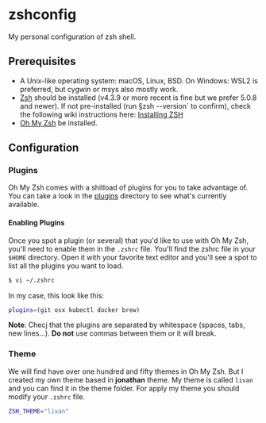 # zshconfig
My personal configuration of zsh shell.

## Prerequisites
- A Unix-like operating system: macOS, Linux, BSD. On Windows: WSL2 is preferred, but cygwin or msys also mostly work.
- [Zsh](https://www.zsh.org/) should be installed (v4.3.9 or more recent is fine but we prefer 5.0.8 and newer). If not pre-installed (run §zsh --version` to confirm), check the following wiki instructions here: [Installing ZSH](https://github.com/ohmyzsh/ohmyzsh/wiki/Installing-ZSH)
- [Oh My Zsh](https://github.com/ohmyzsh/ohmyzsh) be installed.

## Configuration

### Plugins
Oh My Zsh comes with a shitload of plugins for you to take advantage of. You can take a look in the [plugins](https://github.com/ohmyzsh/ohmyzsh/tree/master/plugins) directory to see what's currently available.

#### Enabling Plugins
Once you spot a plugin (or several) that you'd like to use with Oh My Zsh, you'll need to enable them in the `.zshrc` file. You'll find the zshrc file in your `$HOME` directory. Open it with your favorite text editor and you'll see a spot to list all the plugins you want to load.

```bash
$ vi ~/.zshrc
```
In my case, this look like this:

```bash
plugins=(git osx kubectl docker brew)
```
**Note**: Checj that the plugins are separated by whitespace (spaces, tabs, new lines...). **Do not** use commas between them or it will break.

### Theme
 We will find have over one hundred and fifty themes in Oh My Zsh. But I created my own theme based in **jonathan** theme. My theme is called `livan` and you can find it in the theme folder. For apply my theme you should modify your `.zshrc` file.
```bash
ZSH_THEME="livan"
```


